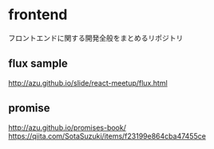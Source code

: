 # frontend
フロントエンドに関する開発全般をまとめるリポジトリ

## flux sample
http://azu.github.io/slide/react-meetup/flux.html

## promise
http://azu.github.io/promises-book/
https://qiita.com/SotaSuzuki/items/f23199e864cba47455ce
